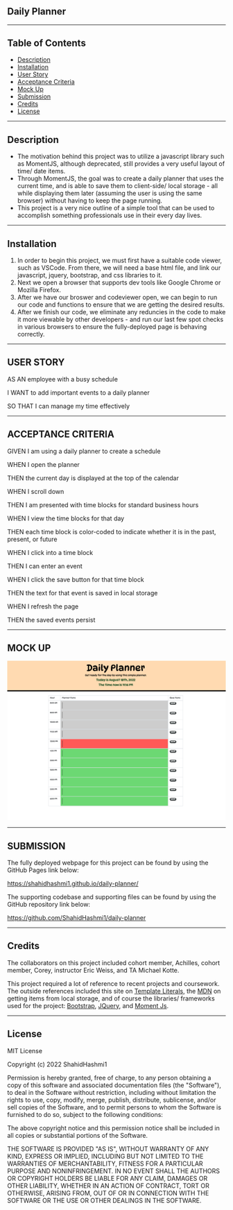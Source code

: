 # <Daily-Planner>

## Daily Planner

<hr>

## Table of Contents

- [Description](#description)
- [Installation](#installation)
- [User Story](#user-story)
- [Acceptance Criteria](#acceptance-criteria)
- [Mock Up](#mock-up)
- [Submission](#submission)
- [Credits](#credits)
- [License](#license)

<hr>

## Description

<ul>
<li>
The motivation behind this project was to utilize a javascript library such as MomentJS, although deprecated, still provides a very useful layout of time/ date items.
</li>
<li>
Through MomentJS, the goal was to create a daily planner that uses the current time, and is able to save them to client-side/ local storage - all while displaying them later (assuming the user is using the same browser) without having to keep the page running. 
</li>
<li>
This project is a very nice outline of a simple tool that can be used to accomplish something professionals use in their every day lives.
</li>
</ul>

<hr>

## Installation

<ol>
<li>
In order to begin this project, we must first have a suitable code viewer, such as VSCode. From there, we will need a base html file, and link our javascript, jquery, bootstrap, and css libraries to it.
</li>
<li>
Next we open a browser that supports dev tools like Google Chrome or Mozilla Firefox.
</li>
<li>
After we have our broswer and codeviewer open, we can begin to run our code and functions to ensure that we are getting the desired results.
</li>
<li>
After we finish our code, we eliminate any reduncies in the code to make it more viewable by other developers - and run our last few spot checks in various browsers to ensure the fully-deployed page is behaving correctly.
</li>
</ol>

<hr>

## USER STORY

AS AN employee with a busy schedule

<p>I WANT to add important events to a daily planner</p>
<p>SO THAT I can manage my time effectively</p>

<hr>

## ACCEPTANCE CRITERIA

GIVEN I am using a daily planner to create a schedule

<p>WHEN I open the planner</p>
<p>THEN the current day is displayed at the top of the calendar</p>
<p>WHEN I scroll down</p>
<p>THEN I am presented with time blocks for standard business hours</p>
<p>WHEN I view the time blocks for that day</p>
<p>THEN each time block is color-coded to indicate whether it is in the past, present, or future</p>
<p>WHEN I click into a time block</p>
<p>THEN I can enter an event</p>
<p>WHEN I click the save button for that time block</p>
<p>THEN the text for that event is saved in local storage</p>
<p>WHEN I refresh the page</p>
<p>THEN the saved events persist</p>

<hr>

## MOCK UP

![Planner Mock Up](./assets/images/mockup-photo.png)

<hr>

## SUBMISSION

The fully deployed webpage for this project can be found by using the GitHub Pages link below:

https://shahidhashmi1.github.io/daily-planner/

The supporting codebase and supporting files can be found by using the GitHub repository link below:

https://github.com/ShahidHashmi1/daily-planner

<hr>

## Credits

The collaborators on this project included cohort member, Achilles, cohort member, Corey, instructor Eric Weiss, and TA Michael Kotte.

This project required a lot of reference to recent projects and coursework. The outside references included this site on [Template Literals][1], the [MDN][2] on getting items from local storage, and of course the libraries/ frameworks used for the project: [Bootstrap][3], [JQuery][4], and [Moment Js][5].

[1]: https://developer.mozilla.org/en-US/docs/Web/JavaScript/Reference/Template_literals "Template Literals"
[2]: https://developer.mozilla.org/en-US/docs/Web/API/Storage/getItem "MDN"
[3]: https://getbootstrap.com/docs/4.5/getting-started/introduction/ "Bootstrap"
[4]: https://jqueryui.com/ "JQuery"
[5]: https://momentjs.com/docs/#/displaying/ "Moment Js"

<hr>

## License

MIT License

Copyright (c) 2022 ShahidHashmi1

Permission is hereby granted, free of charge, to any person obtaining a copy
of this software and associated documentation files (the "Software"), to deal
in the Software without restriction, including without limitation the rights
to use, copy, modify, merge, publish, distribute, sublicense, and/or sell
copies of the Software, and to permit persons to whom the Software is
furnished to do so, subject to the following conditions:

The above copyright notice and this permission notice shall be included in all
copies or substantial portions of the Software.

THE SOFTWARE IS PROVIDED "AS IS", WITHOUT WARRANTY OF ANY KIND, EXPRESS OR
IMPLIED, INCLUDING BUT NOT LIMITED TO THE WARRANTIES OF MERCHANTABILITY,
FITNESS FOR A PARTICULAR PURPOSE AND NONINFRINGEMENT. IN NO EVENT SHALL THE
AUTHORS OR COPYRIGHT HOLDERS BE LIABLE FOR ANY CLAIM, DAMAGES OR OTHER
LIABILITY, WHETHER IN AN ACTION OF CONTRACT, TORT OR OTHERWISE, ARISING FROM,
OUT OF OR IN CONNECTION WITH THE SOFTWARE OR THE USE OR OTHER DEALINGS IN THE
SOFTWARE.
